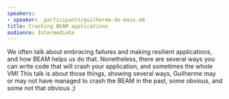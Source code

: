 ```yaml
---
speakers:
- speaker: _participants/guilherme-de-maio.md
title: Crashing BEAM applications
audience: Intermediate
---
```

We often talk about embracing failures and making resilient applications, and how BEAM helps us do that. Nonetheless, there are several ways you can write code that will crash your application, and sometimes the whole VM! This talk is about those things, showing several ways, Guilherme may or may not have managed to crash the BEAM in the past, some obvious, and some not that obvious ;)

